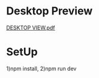 # Desktop Preview
[DESKTOP VIEW.pdf](https://github.com/Rajesh9510/RajeshPortfolio/files/15442577/DESKTOP.VIEW.pdf)



# SetUp
1)npm install,
2)npm run dev
